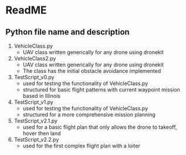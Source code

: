 # ReadME
## Python file name and description
1. VehicleClass.py
    - UAV class written generically for any drone using dronekit
2. VehicleClass2.py
    - UAV class written generically for any drone using dronekit
    - The class has the initial obstacle avoidance implemented
3. TestScript_v0.py 
    - used for testing the functionality of VehicleClass.py 
    - structured for basic flight patterns with current waypoint mission based in Illinois 
4. TestScript_v1.py
    - used for testing the functionality of VehicleClass.py  
    - structured for a more comprehensive mission planning  
5. TestScript_v2.1.py 
    - used for a basic flight plan that only allows the drone to takeoff, hover then land  
6. TestScript_v2.2.py
    - used for the first complex flight plan with a loiter  